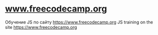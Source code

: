 # www.freecodecamp.org
 Обучение JS по сайту https://www.freecodecamp.org
 JS training on the site https://www.freecodecamp.org

